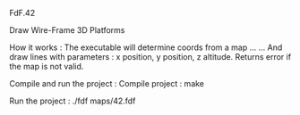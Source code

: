 FdF.42

Draw Wire-Frame 3D Platforms

How it works :
The executable will determine coords from a map ...
... And draw lines with parameters : x position, y position, z altitude.
Returns error if the map is not valid.

Compile and run the project :
Compile project : make

Run the project : ./fdf maps/42.fdf
